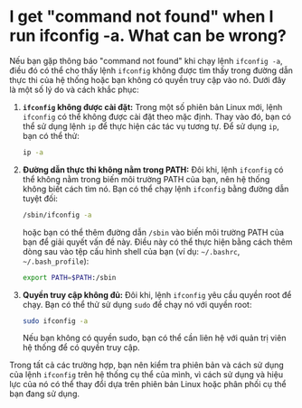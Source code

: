 # I get "command not found" when I run ifconfig -a. What can be wrong?

Nếu bạn gặp thông báo "command not found" khi chạy lệnh `ifconfig -a`, điều đó có thể cho thấy lệnh `ifconfig` không được tìm thấy trong đường dẫn thực thi của hệ thống hoặc bạn không có quyền truy cập vào nó. Dưới đây là một số lý do và cách khắc phục:

1. **`ifconfig` không được cài đặt:** Trong một số phiên bản Linux mới, lệnh `ifconfig` có thể không được cài đặt theo mặc định. Thay vào đó, bạn có thể sử dụng lệnh `ip` để thực hiện các tác vụ tương tự. Để sử dụng `ip`, bạn có thể thử:
    
    ```bash
    ip -a
    
    ```
    
2. **Đường dẫn thực thi không nằm trong PATH:** Đôi khi, lệnh `ifconfig` có thể không nằm trong biến môi trường PATH của bạn, nên hệ thống không biết cách tìm nó. Bạn có thể chạy lệnh `ifconfig` bằng đường dẫn tuyệt đối:
    
    ```bash
    /sbin/ifconfig -a
    
    ```
    
    hoặc bạn có thể thêm đường dẫn `/sbin` vào biến môi trường PATH của bạn để giải quyết vấn đề này. Điều này có thể thực hiện bằng cách thêm dòng sau vào tệp cấu hình shell của bạn (ví dụ: `~/.bashrc`, `~/.bash_profile`):
    
    ```bash
    export PATH=$PATH:/sbin
    
    ```
    
3. **Quyền truy cập không đủ:** Đôi khi, lệnh `ifconfig` yêu cầu quyền root để chạy. Bạn có thể thử sử dụng `sudo` để chạy nó với quyền root:
    
    ```bash
    sudo ifconfig -a
    
    ```
    
    Nếu bạn không có quyền sudo, bạn có thể cần liên hệ với quản trị viên hệ thống để có quyền truy cập.
    

Trong tất cả các trường hợp, bạn nên kiểm tra phiên bản và cách sử dụng của lệnh `ifconfig` trên hệ thống cụ thể của mình, vì cách sử dụng và hiệu lực của nó có thể thay đổi dựa trên phiên bản Linux hoặc phân phối cụ thể bạn đang sử dụng.